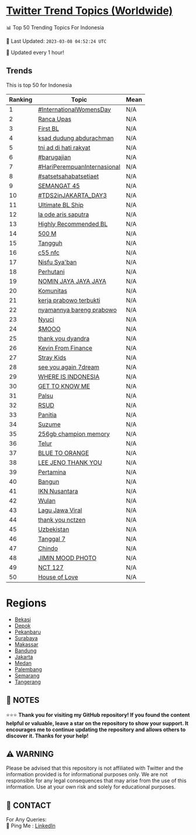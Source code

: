 [Twitter Trend Topics (Worldwide)](https://github.com/ErcinDedeoglu/Twitter-Trend-Topics)
==========


📊 Top 50 Trending Topics For Indonesia

📆 Last Updated: `2023-03-08 04:52:24 UTC`

🔧 Updated every 1 hour!


## Trends

This is top 50 for Indonesia

| Ranking | Topic | Mean |
| ------- | ------------ | ------------ |
| 1 | [#InternationalWomensDay](http://twitter.com/search?q=%23InternationalWomensDay) | N/A |
| 2 | [Ranca Upas](http://twitter.com/search?q=Ranca+Upas) | N/A |
| 3 | [First BL](http://twitter.com/search?q=First+BL) | N/A |
| 4 | [ksad dudung abdurachman](http://twitter.com/search?q=ksad+dudung+abdurachman) | N/A |
| 5 | [tni ad di hati rakyat](http://twitter.com/search?q=tni+ad+di+hati+rakyat) | N/A |
| 6 | [#barugajian](http://twitter.com/search?q=%23barugajian) | N/A |
| 7 | [#HariPerempuanInternasional](http://twitter.com/search?q=%23HariPerempuanInternasional) | N/A |
| 8 | [#satsetsahabatsetiaet](http://twitter.com/search?q=%23satsetsahabatsetiaet) | N/A |
| 9 | [SEMANGAT 45](http://twitter.com/search?q=SEMANGAT+45) | N/A |
| 10 | [#TDS2inJAKARTA_DAY3](http://twitter.com/search?q=%23TDS2inJAKARTA_DAY3) | N/A |
| 11 | [Ultimate BL Ship](http://twitter.com/search?q=Ultimate+BL+Ship) | N/A |
| 12 | [la ode aris saputra](http://twitter.com/search?q=la+ode+aris+saputra) | N/A |
| 13 | [Highly Recommended BL](http://twitter.com/search?q=Highly+Recommended+BL) | N/A |
| 14 | [500 M](http://twitter.com/search?q=500+M) | N/A |
| 15 | [Tangguh](http://twitter.com/search?q=Tangguh) | N/A |
| 16 | [c55 nfc](http://twitter.com/search?q=c55+nfc) | N/A |
| 17 | [Nisfu Sya'ban](http://twitter.com/search?q=Nisfu+Sya%27ban) | N/A |
| 18 | [Perhutani](http://twitter.com/search?q=Perhutani) | N/A |
| 19 | [NOMIN JAYA JAYA JAYA](http://twitter.com/search?q=NOMIN+JAYA+JAYA+JAYA) | N/A |
| 20 | [Komunitas](http://twitter.com/search?q=Komunitas) | N/A |
| 21 | [kerja prabowo terbukti](http://twitter.com/search?q=kerja+prabowo+terbukti) | N/A |
| 22 | [nyamannya bareng prabowo](http://twitter.com/search?q=nyamannya+bareng+prabowo) | N/A |
| 23 | [Nyuci](http://twitter.com/search?q=Nyuci) | N/A |
| 24 | [$MOOO](http://twitter.com/search?q=%24MOOO) | N/A |
| 25 | [thank you dyandra](http://twitter.com/search?q=thank+you+dyandra) | N/A |
| 26 | [Kevin From Finance](http://twitter.com/search?q=Kevin+From+Finance) | N/A |
| 27 | [Stray Kids](http://twitter.com/search?q=Stray+Kids) | N/A |
| 28 | [see you again 7dream](http://twitter.com/search?q=see+you+again+7dream) | N/A |
| 29 | [WHERE IS INDONESIA](http://twitter.com/search?q=WHERE+IS+INDONESIA) | N/A |
| 30 | [GET TO KNOW ME](http://twitter.com/search?q=GET+TO+KNOW+ME) | N/A |
| 31 | [Palsu](http://twitter.com/search?q=Palsu) | N/A |
| 32 | [RSUD](http://twitter.com/search?q=RSUD) | N/A |
| 33 | [Panitia](http://twitter.com/search?q=Panitia) | N/A |
| 34 | [Suzume](http://twitter.com/search?q=Suzume) | N/A |
| 35 | [256gb champion memory](http://twitter.com/search?q=256gb+champion+memory) | N/A |
| 36 | [Telur](http://twitter.com/search?q=Telur) | N/A |
| 37 | [BLUE TO ORANGE](http://twitter.com/search?q=BLUE+TO+ORANGE) | N/A |
| 38 | [LEE JENO THANK YOU](http://twitter.com/search?q=LEE+JENO+THANK+YOU) | N/A |
| 39 | [Pertamina](http://twitter.com/search?q=Pertamina) | N/A |
| 40 | [Bangun](http://twitter.com/search?q=Bangun) | N/A |
| 41 | [IKN Nusantara](http://twitter.com/search?q=IKN+Nusantara) | N/A |
| 42 | [Wulan](http://twitter.com/search?q=Wulan) | N/A |
| 43 | [Lagu Jawa Viral](http://twitter.com/search?q=Lagu+Jawa+Viral) | N/A |
| 44 | [thank you nctzen](http://twitter.com/search?q=thank+you+nctzen) | N/A |
| 45 | [Uzbekistan](http://twitter.com/search?q=Uzbekistan) | N/A |
| 46 | [Tanggal 7](http://twitter.com/search?q=Tanggal+7) | N/A |
| 47 | [Chindo](http://twitter.com/search?q=Chindo) | N/A |
| 48 | [JIMIN MOOD PHOTO](http://twitter.com/search?q=JIMIN+MOOD+PHOTO) | N/A |
| 49 | [NCT 127](http://twitter.com/search?q=NCT+127) | N/A |
| 50 | [House of Love](http://twitter.com/search?q=House+of+Love) | N/A |



# Regions

* [Bekasi](</Indonesia/Bekasi.md>)
* [Depok](</Indonesia/Depok.md>)
* [Pekanbaru](</Indonesia/Pekanbaru.md>)
* [Surabaya](</Indonesia/Surabaya.md>)
* [Makassar](</Indonesia/Makassar.md>)
* [Bandung](</Indonesia/Bandung.md>)
* [Jakarta](</Indonesia/Jakarta.md>)
* [Medan](</Indonesia/Medan.md>)
* [Palembang](</Indonesia/Palembang.md>)
* [Semarang](</Indonesia/Semarang.md>)
* [Tangerang](</Indonesia/Tangerang.md>)



## 📝 NOTES

⭐⭐⭐ **Thank you for visiting my GitHub repository! If you found the content helpful or valuable, leave a star on the repository to show your support. It encourages me to continue updating the repository and allows others to discover it. Thanks for your help!**


## ⚠️ WARNING

Please be advised that this repository is not affiliated with Twitter and the information provided is for informational purposes only. We are not responsible for any legal consequences that may arise from the use of this information. Use at your own risk and solely for educational purposes.


## 📨 CONTACT

 For Any Queries:  
            🏓 Ping Me : [LinkedIn](https://www.linkedin.com/in/ercindedeoglu/)

